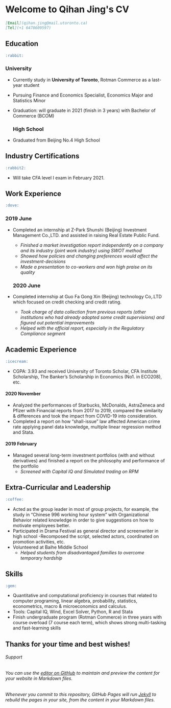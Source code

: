 # Welcome to Qihan Jing's CV
```markdown
[Email](qihan.jing@mail.utoronto.ca)
[Tel](+1 6478609597)
```

## Education
```markdown
:rabbit:
```
  ### University
* Currently study in __University of Toronto__, Rotman Commerce as a last-year student
* Pursuing Finance and Economics Specialist, Economics Major and Statistics Minor
* Graduation: will graduate in 2021 (finish in 3 years) with Bachelor of Commerce (BCOM)

  ### High School
* Graduated from Beijing No.4 High School


## Industry Certifications
```markdown
:rabbit2:
```
* Will take CFA level I exam in February 2021. 


## Work Experience
```markdown
:dove:
```
   ### 2019 June
* Completed an internship at Z-Park Shunshi (Beijing) Investment Management Co.,LTD. and assisted in raising Real Estate Public Fund.
  - *Finished a market investigation report independently on a company and its industry (joint work industry) using SWOT method*
  - *Showed how policies and changing preferences would affect the investment-decisions*
  - *Made a presentation to co-workers and won high praise on its quality*
 
   ### 2020 June
* Completed internship at Guo Fa Gong Xin (Beijing) technology Co,.LTD which focused on credit checking and credit rating. 
  - *Took charge of data collection from previous reports (other institutions who had already adopted some credit supervisions) and figured out potential improvements* 
  - *Helped with the official report, especially in the Regulatory Compliance segment*


## Academic Experience
```markdown
:icecream:
```
* CGPA: 3.93 and received University of Toronto Scholar, CFA Institute Scholarship, The Banker’s Scholarship in Economics (No1. in ECO208), etc.
####  2020 November
* Analyzed the performances of Starbucks, McDonalds, AstraZeneca and Pfizer with Financial reports from 2017 to 2019, compared the similarity & differences and took the impact from COVID-19 into consideration.  
* Completed a report on how “shall-issue” law affected American crime rate applying panel data knowledge, multiple linear regression method and Stata.
####  2019 February
* Managed several long-term investment portfolios (with and without derivatives) and finished a report on the philosophy and performance of the portfolio 
  - *Screened with Capital IQ and Simulated trading on RPM*
  
  
## Extra-Curricular and Leadership
```markdown
:coffee:
```
* Acted as the group leader in most of group projects, for example, the study in “Chinese 996 working hour system” with Organizational Behavior related knowledge in order to give suggestions on how to motivate employees better.
* Participated in Drama Festival as general director and screenwriter in high school
 -Recomposed the script, selected actors, coordinated on promotion activities, etc.
* Volunteered at Baihe Middle School 
  - *Helped students from disadvantaged families to overcome temporary hardship* 
 
 
## Skills
```markdown
:gem:
```
* Quantitative and computational proficiency in courses that related to computer programing, linear algebra, probability, statistics, econometrics, macro & microeconomics and calculus.
* Tools: Capital IQ, Wind, Excel Solver, Python, R and Stata
* Finish undergraduate program (Rotman Commerce) in three years with course overload (7 course each term), which shows strong multi-tasking and fast-learning skills

## Thanks for your time and best wishes!




###### Support
###### You can use the [editor on GitHub](https://github.com/jingqihan/resume.github.io/edit/gh-pages/index.md) to maintain and preview the content for your website in Markdown files.
###### Whenever you commit to this repository, GitHub Pages will run [Jekyll](https://jekyllrb.com/) to rebuild the pages in your site, from the content in your Markdown files.

